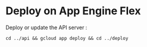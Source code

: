 # Deploy on App Engine Flex

Deploy or update the API server :
```
cd ../api && gcloud app deploy && cd ../deploy
```